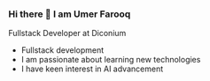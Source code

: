 ### Hi there 👋 I am Umer Farooq

Fullstack Developer at Diconium
 - Fullstack development
 - I am passionate about learning new technologies
 - I have keen interest in AI advancement

<!--
**umerfarooq-diconium/umerfarooq-diconium** is a ✨ _special_ ✨ repository because its `README.md` (this file) appears on your GitHub profile.

Here are some ideas to get you started:

- 🔭 I’m currently working on ...
- 🌱 I’m currently learning ...
- 👯 I’m looking to collaborate on ...
- 🤔 I’m looking for help with ...
- 💬 Ask me about ...
- 📫 How to reach me: ...
- 😄 Pronouns: ...
- ⚡ Fun fact: ...
-->
